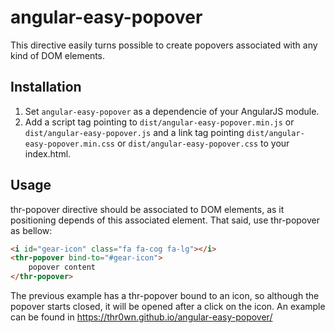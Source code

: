 # angular-easy-popover

This directive easily turns possible to create popovers associated with any kind of DOM elements.

## Installation

1. Set `angular-easy-popover` as a dependencie of your AngularJS module.
2. Add a script tag pointing to `dist/angular-easy-popover.min.js` or `dist/angular-easy-popover.js` and a link tag pointing `dist/angular-easy-popover.min.css` or `dist/angular-easy-popover.css` to your index.html.

## Usage

thr-popover directive should be associated to DOM elements, as it positioning depends of this associated element. That said, use thr-popover as bellow:
```html
<i id="gear-icon" class="fa fa-cog fa-lg"></i>
<thr-popover bind-to="#gear-icon">
    popover content
</thr-popover>
```
The previous example has a thr-popover bound to an icon, so although the popover starts closed, it will be opened after a click on the icon.
An example can be found in https://thr0wn.github.io/angular-easy-popover/ 
